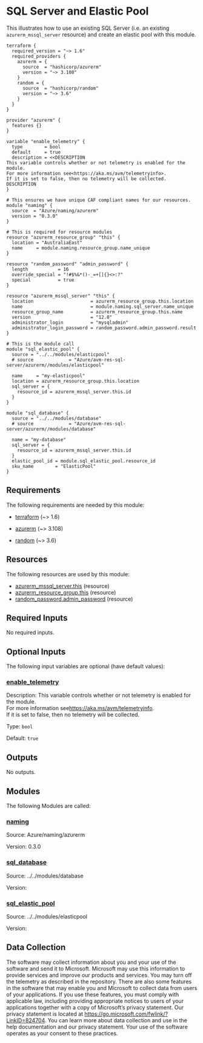 <!-- BEGIN_TF_DOCS -->
# SQL Server and Elastic Pool

This illustrates how to use an existing SQL Server (i.e. an existing `azurerm_mssql_server` resource) and create an elastic pool with this module.

```hcl
terraform {
  required_version = "~> 1.6"
  required_providers {
    azurerm = {
      source  = "hashicorp/azurerm"
      version = "~> 3.108"
    }
    random = {
      source  = "hashicorp/random"
      version = "~> 3.6"
    }
  }
}

provider "azurerm" {
  features {}
}

variable "enable_telemetry" {
  type        = bool
  default     = true
  description = <<DESCRIPTION
This variable controls whether or not telemetry is enabled for the module.
For more information see<https://aka.ms/avm/telemetryinfo>.
If it is set to false, then no telemetry will be collected.
DESCRIPTION
}

# This ensures we have unique CAF compliant names for our resources.
module "naming" {
  source  = "Azure/naming/azurerm"
  version = "0.3.0"
}

# This is required for resource modules
resource "azurerm_resource_group" "this" {
  location = "AustraliaEast"
  name     = module.naming.resource_group.name_unique
}

resource "random_password" "admin_password" {
  length           = 16
  override_special = "!#$%&*()-_=+[]{}<>:?"
  special          = true
}

resource "azurerm_mssql_server" "this" {
  location                     = azurerm_resource_group.this.location
  name                         = module.naming.sql_server.name_unique
  resource_group_name          = azurerm_resource_group.this.name
  version                      = "12.0"
  administrator_login          = "mysqladmin"
  administrator_login_password = random_password.admin_password.result
}

# This is the module call
module "sql_elastic_pool" {
  source = "../../modules/elasticpool"
  # source             = "Azure/avm-res-sql-server/azurerm//modules/elasticpool"

  name     = "my-elasticpool"
  location = azurerm_resource_group.this.location
  sql_server = {
    resource_id = azurerm_mssql_server.this.id
  }
}

module "sql_database" {
  source = "../../modules/database"
  # source             = "Azure/avm-res-sql-server/azurerm//modules/database"

  name = "my-database"
  sql_server = {
    resource_id = azurerm_mssql_server.this.id
  }
  elastic_pool_id = module.sql_elastic_pool.resource_id
  sku_name        = "ElasticPool"
}
```

<!-- markdownlint-disable MD033 -->
## Requirements

The following requirements are needed by this module:

- <a name="requirement_terraform"></a> [terraform](#requirement\_terraform) (~> 1.6)

- <a name="requirement_azurerm"></a> [azurerm](#requirement\_azurerm) (~> 3.108)

- <a name="requirement_random"></a> [random](#requirement\_random) (~> 3.6)

## Resources

The following resources are used by this module:

- [azurerm_mssql_server.this](https://registry.terraform.io/providers/hashicorp/azurerm/latest/docs/resources/mssql_server) (resource)
- [azurerm_resource_group.this](https://registry.terraform.io/providers/hashicorp/azurerm/latest/docs/resources/resource_group) (resource)
- [random_password.admin_password](https://registry.terraform.io/providers/hashicorp/random/latest/docs/resources/password) (resource)

<!-- markdownlint-disable MD013 -->
## Required Inputs

No required inputs.

## Optional Inputs

The following input variables are optional (have default values):

### <a name="input_enable_telemetry"></a> [enable\_telemetry](#input\_enable\_telemetry)

Description: This variable controls whether or not telemetry is enabled for the module.  
For more information see<https://aka.ms/avm/telemetryinfo>.  
If it is set to false, then no telemetry will be collected.

Type: `bool`

Default: `true`

## Outputs

No outputs.

## Modules

The following Modules are called:

### <a name="module_naming"></a> [naming](#module\_naming)

Source: Azure/naming/azurerm

Version: 0.3.0

### <a name="module_sql_database"></a> [sql\_database](#module\_sql\_database)

Source: ../../modules/database

Version:

### <a name="module_sql_elastic_pool"></a> [sql\_elastic\_pool](#module\_sql\_elastic\_pool)

Source: ../../modules/elasticpool

Version:

<!-- markdownlint-disable-next-line MD041 -->
## Data Collection

The software may collect information about you and your use of the software and send it to Microsoft. Microsoft may use this information to provide services and improve our products and services. You may turn off the telemetry as described in the repository. There are also some features in the software that may enable you and Microsoft to collect data from users of your applications. If you use these features, you must comply with applicable law, including providing appropriate notices to users of your applications together with a copy of Microsoft’s privacy statement. Our privacy statement is located at <https://go.microsoft.com/fwlink/?LinkID=824704>. You can learn more about data collection and use in the help documentation and our privacy statement. Your use of the software operates as your consent to these practices.
<!-- END_TF_DOCS -->